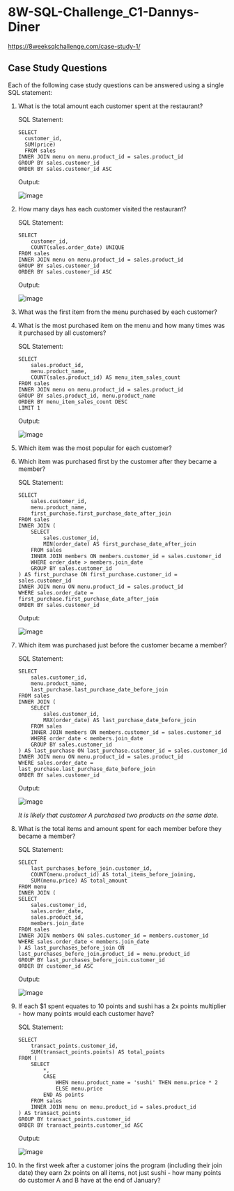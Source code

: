 # 8W-SQL-Challenge_C1-Dannys-Diner

https://8weeksqlchallenge.com/case-study-1/

## Case Study Questions

Each of the following case study questions can be answered using a single SQL statement:

1. What is the total amount each customer spent at the restaurant?

    SQL Statement:
    ```
    SELECT 
      customer_id, 
      SUM(price)
      FROM sales
    INNER JOIN menu on menu.product_id = sales.product_id
    GROUP BY sales.customer_id
    ORDER BY sales.customer_id ASC
    ```
    Output:
    
    ![image](https://github.com/JerickoDG/8W-SQL-Challenge_C1-Dannys-Diner/assets/60811658/af9bd36d-a8c5-4c61-b1fe-bcee4da4f906)

   
3. How many days has each customer visited the restaurant?

    SQL Statement:
    ```
    SELECT 
    	customer_id, 
    	COUNT(sales.order_date) UNIQUE
    FROM sales
    INNER JOIN menu on menu.product_id = sales.product_id
    GROUP BY sales.customer_id
    ORDER BY sales.customer_id ASC
    ```
    Output:

    ![image](https://github.com/JerickoDG/8W-SQL-Challenge_C1-Dannys-Diner/assets/60811658/5dd187d0-3bf5-4305-8ff5-85c56b9e5b06)

   
5. What was the first item from the menu purchased by each customer?
6. What is the most purchased item on the menu and how many times was it purchased by all customers?

    SQL Statement:
    ```
    SELECT 
    	sales.product_id,
    	menu.product_name,
    	COUNT(sales.product_id) AS menu_item_sales_count
    FROM sales
    INNER JOIN menu on menu.product_id = sales.product_id
    GROUP BY sales.product_id, menu.product_name
    ORDER BY menu_item_sales_count DESC
    LIMIT 1
    ```
    Output:

    ![image](https://github.com/JerickoDG/8W-SQL-Challenge_C1-Dannys-Diner/assets/60811658/a372dcca-9ce8-4256-83de-13de2c1babdb)


8. Which item was the most popular for each customer?
9. Which item was purchased first by the customer after they became a member?

    SQL Statement:
    ```
    SELECT
        sales.customer_id,
        menu.product_name,
        first_purchase.first_purchase_date_after_join
    FROM sales
    INNER JOIN (
        SELECT
            sales.customer_id,
            MIN(order_date) AS first_purchase_date_after_join
        FROM sales
        INNER JOIN members ON members.customer_id = sales.customer_id
        WHERE order_date > members.join_date
        GROUP BY sales.customer_id
    ) AS first_purchase ON first_purchase.customer_id = sales.customer_id
    INNER JOIN menu ON menu.product_id = sales.product_id
    WHERE sales.order_date = first_purchase.first_purchase_date_after_join
    ORDER BY sales.customer_id
    ```
    Output:

    ![image](https://github.com/JerickoDG/8W-SQL-Challenge_C1-Dannys-Diner/assets/60811658/89fcb1ca-cfa4-4f0b-8a89-94870e61ec7d)
    
11. Which item was purchased just before the customer became a member?
    
    SQL Statement:
    ```
    SELECT
        sales.customer_id,
        menu.product_name,
        last_purchase.last_purchase_date_before_join
    FROM sales
    INNER JOIN (
        SELECT
            sales.customer_id,
            MAX(order_date) AS last_purchase_date_before_join
        FROM sales
        INNER JOIN members ON members.customer_id = sales.customer_id
        WHERE order_date < members.join_date
        GROUP BY sales.customer_id
    ) AS last_purchase ON last_purchase.customer_id = sales.customer_id
    INNER JOIN menu ON menu.product_id = sales.product_id
    WHERE sales.order_date = last_purchase.last_purchase_date_before_join
    ORDER BY sales.customer_id
    ```
    Output:

    ![image](https://github.com/JerickoDG/8W-SQL-Challenge_C1-Dannys-Diner/assets/60811658/caec8a48-83b9-44fc-bcbc-f9967e16259e)

    _It is likely that customer A purchased two products on the same date._
    
13. What is the total items and amount spent for each member before they became a member?

    SQL Statement:
    ```
    SELECT
    	last_purchases_before_join.customer_id,
    	COUNT(menu.product_id) AS total_items_before_joining,
    	SUM(menu.price) AS total_amount
    FROM menu
    INNER JOIN (
    SELECT
    	sales.customer_id,
    	sales.order_date,
    	sales.product_id,
    	members.join_date
    FROM sales
    INNER JOIN members ON sales.customer_id = members.customer_id
    WHERE sales.order_date < members.join_date
    ) AS last_purchases_before_join ON last_purchases_before_join.product_id = menu.product_id
    GROUP BY last_purchases_before_join.customer_id
    ORDER BY customer_id ASC
    ```
    Output:

    ![image](https://github.com/JerickoDG/8W-SQL-Challenge_C1-Dannys-Diner/assets/60811658/b9894f41-4543-4312-905d-2dd359f88835)


15. If each $1 spent equates to 10 points and sushi has a 2x points multiplier - how many points would each customer have?

    SQL Statement:
    ```
    SELECT
    	transact_points.customer_id,
    	SUM(transact_points.points) AS total_points
    FROM (
    	SELECT
    		*,
    		CASE
    			WHEN menu.product_name = 'sushi' THEN menu.price * 2
    			ELSE menu.price
    		END AS points
    	FROM sales
    	INNER JOIN menu on menu.product_id = sales.product_id
    ) AS transact_points
    GROUP BY transact_points.customer_id
    ORDER BY transact_points.customer_id ASC
    ```
    Output:

    ![image](https://github.com/JerickoDG/8W-SQL-Challenge_C1-Dannys-Diner/assets/60811658/d9bc63a5-c3fa-4628-a5b0-1d3ace0ac52e)
    
17. In the first week after a customer joins the program (including their join date) they earn 2x points on all items, not just sushi - how many points do customer A and B have at the end of January?
